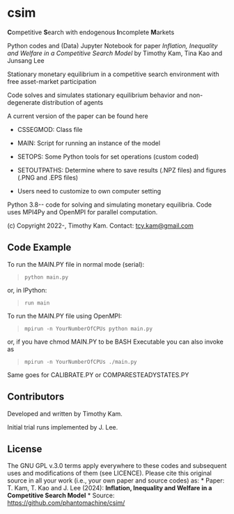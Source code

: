 # csim

**C**ompetitive **S**earch with endogenous **I**ncomplete **M**arkets

Python codes and (Data) Jupyter Notebook for paper *Inflation, Inequality and Welfare in a Competitive Search Model* by Timothy Kam, Tina Kao and Junsang Lee

Stationary monetary equilibrium in a competitive search environment with free asset-market participation 

Code solves and simulates stationary equilibrium behavior and non-degenerate distribution of agents

A current version of the paper can be found here

* CSSEGMOD: Class file

* MAIN: Script for running an instance of the model

* SETOPS: Some Python tools for set operations (custom coded)

* SETOUTPATHS: Determine where to save results (.NPZ files) and figures (.PNG and .EPS files)
 * Users need to customize to own computer setting
 
Python 3.8-- code for solving and simulating monetary equilibria. Code uses MPI4Py and OpenMPI for parallel computation.

(c) Copyright 2022-, Timothy Kam. Contact: tcy.kam@gmail.com

## Code Example

To run the MAIN.PY file in normal mode (serial):

> ``python main.py``

or, in IPython:

> ``run main``

To run the MAIN.PY file using OpenMPI:

> ``mpirun -n YourNumberOfCPUs python main.py``

or, if you have chmod MAIN.PY to be BASH Executable you can also invoke as

> ``mpirun -n YourNumberOfCPUs ./main.py``

Same goes for CALIBRATE.PY or COMPARESTEADYSTATES.PY

## Contributors

Developed and written by Timothy Kam.

Initial trial runs implemented by J. Lee.

## License

The GNU GPL v.3.0 terms apply everywhere to these codes and subsequent uses and modifications of them (see LICENCE). Please cite this original source in all your work (i.e., your own paper and source codes) as:
      * Paper: T. Kam, T. Kao and J. Lee (2024): **Inflation, Inequality and Welfare in a Competitive Search Model**
      * Source: https://github.com/phantomachine/csim/

